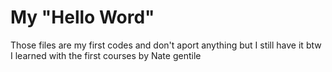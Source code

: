 # My "Hello Word"

Those files are my first codes and don't aport anything but I still have it
btw I learned with the first courses by Nate gentile
